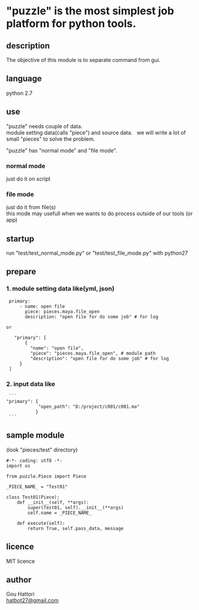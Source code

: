 # "puzzle" is the most simplest job platform for python tools.  

## description
The objective of this module is to separate command from gui.  

## language
python 2.7

## use  
"puzzle" needs couple of data.  
module setting data(calls "piece") and source data.  
we will write a lot of small "pieces" to solve the problem.  
  
"puzzle" has "normal mode" and "file mode".  
  
### normal mode
just do it on script
  
### file mode
just do it from file(s)  
this mode may usefull when we wants to do process outside of our tools (or app)  
  
## startup
run "test/test_normal_mode.py" or "test/test_file_mode.py" with python27
  
## prepare  
### 1. module setting data like(yml, json)  
   ```
    primary:  
        - name: open file  
          piece: pieces.maya.file_open  
          description: "open file for do some job" # for log   
   ``` 
    or
   ``` 
    "primary": [  
        {  
            "name": "open file",  
            "piece": "pieces.maya.file_open", # module path  
            "description": "open file for do some job" # for log  
        }  
    ]  
   ```    
  
### 2. input data like  

     ``` 
    "primary": {  
                "open_path": "D:/project/c001/c001.ma"  
               }  
     ``` 
  
## sample module  
(look "pieces/test" directory)  

    #-*- coding: utf8 -*-
    import os

    from puzzle.Piece import Piece

    _PIECE_NAME_ = "Test01"

    class Test01(Piece):
        def __init__(self, **args):
            super(Test01, self).__init__(**args)
            self.name = _PIECE_NAME_ 

        def execute(self):
            return True, self.pass_data, message
  
## licence  
MIT licence  
  
## author  
Gou Hattori  
hatbot27@gmail.com  
